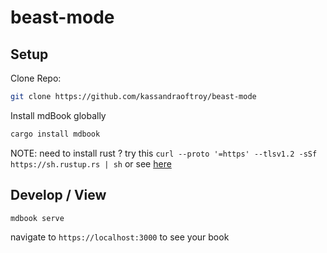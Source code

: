 # beast-mode

## Setup

Clone Repo:

```bash
git clone https://github.com/kassandraoftroy/beast-mode
```

Install mdBook globally

```bash
cargo install mdbook
```

NOTE: need to install rust ? try this `curl --proto '=https' --tlsv1.2 -sSf https://sh.rustup.rs | sh` or see [here](https://www.rust-lang.org/tools/install)

## Develop / View

```bash
mdbook serve
```

navigate to `https://localhost:3000` to see your book
